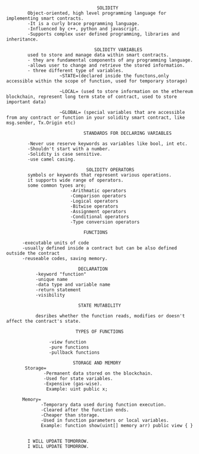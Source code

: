                                       SOLIDITY
            Object-oriented, high level programming language for implementing smart contracts.
            -It is a curly brace programming language.
            -Influenced by c++, python and javascript.
            -Supports complex user defined programming, libraries and inheritance.

                                     SOLIDITY VARIABLES
            used to store and manage data within smart contracts.
            - they are fundamental components of any programming language.
            -allows user to change and retrieve the stored information.
            - three different type of variables.
                        ~STATE=(declared inside the functons,only accessible within the scope of function, used for temporary storage)

                        ~LOCAL= (used to store information on the ethereum blockchain, represent long term state of contract, used to store important data)

                        ~GLOBAL= (special variables that are accessible from any contract or function in your solidity smart contract, like msg.sender, Tx.Origin etc)
            
                                 STANDARDS FOR DECLARING VARIABLES
                         
            -Never use reserve keywords as variables like bool, int etc.
            -Shouldn't start with a number.
            -Solidity is case sensitive.
            -use camel casing.
             
                                  SOLIDITY OPERATORS
            symbols or keywords that represent various operations.
            it supports wide range of operators.
            some common tyoes are;
                            -Arithmatic operators
                            -Comparison operators
                            -Logical operators
                            -Bitwise operators
                            -Assignment operators
                            -Conditional operators
                            -Type conversion operators

                                 FUNCTIONS
               
          -executable units of code
          -usually defined inside a contract but can be also defined outside the contract
          -reuseable codes, saving memory.
                               
                               DECLARATION
               -keyword "function"
               -unique name
               -data type and variable name
               -return statement
               -visibility

                               STATE MUTABILITY
               
               desribes whether the function reads, modifies or doesn't affect the contract's state.

                              TYPES OF FUNCTIONS

                    -view function
                    -pure functions
                    -pullback functions

                             STORAGE AND MEMORY
           Storage=
                  -Permanent data stored on the blockchain.
                  -Used for state variables.
                  -Expensive (gas-wise).
                   Example: uint public x;

          Memory=
                 -Temporary data used during function execution.
                 -Cleared after the function ends.
                 -Cheaper than storage.
                 -Used in function parameters or local variables.
                 Example: function show(uint[] memory arr) public view { }
            

            I WILL UPDATE TOMORROW.
            I WILL UPDATE TOMORROW.